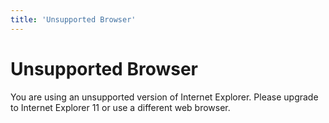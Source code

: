 ```yaml
---
title: 'Unsupported Browser'
---
```


# Unsupported Browser

<p class="py-5">You are using an unsupported version of Internet Explorer. Please upgrade to Internet Explorer 11 or use a different web browser.</p>